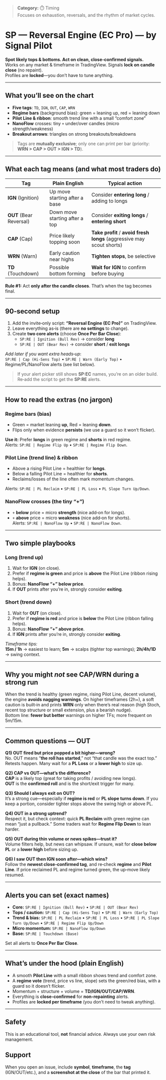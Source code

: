 > **Category:** ⏱️ Timing  
> Focuses on exhaustion, reversals, and the rhythm of market cycles.


# SP — Reversal Engine (EC Pro) — by Signal Pilot
**Spot likely tops & bottoms. Act on clean, close‑confirmed signals.**  
Works on any market & timeframe in TradingView. Signals **lock on candle close** (no repaint).  
Profiles are **locked**—you don’t have to tune anything.

---

## What you’ll see on the chart
- **Five tags**: `TD`, `IGN`, `OUT`, `CAP`, `WRN`
- **Regime bars** (background bias): green = leaning up, red = leaning down
- **Pilot Line & ribbon**: smooth trend line with a small “comfort zone”
- **NanoFlow** crosses: tiny `+` under/over candles (micro strength/weakness)
- **Breakout arrows**: triangles on strong breakouts/breakdowns

> Tags are **mutually exclusive**; only one can print per bar (priority: **WRN > CAP > OUT > IGN > TD**).

---

## What each tag means (and what most traders do)
| Tag | Plain English | Typical action |
| --- | --- | --- |
| **IGN** (Ignition) | Up move starting after a base | Consider **entering long** / adding to longs |
| **OUT** (Bear Reversal) | Down move starting after a top | Consider **exiting longs** / **entering short** |
| **CAP** (Cap) | Price likely topping soon | **Take profit** / **avoid fresh longs** (aggressive may scout shorts) |
| **WRN** (Warn) | Early caution near highs | **Tighten stops**, be selective |
| **TD** (Touchdown) | Possible bottom forming | **Wait for IGN** to confirm before buying |

**Rule #1:** Act **only after the candle closes**. That’s when the tag becomes final.

---

## 90‑second setup
1. Add the invite‑only script: **“Reversal Engine (EC Pro)”** on TradingView.  
2. Leave everything as‑is (there are **no settings** to change).  
3. Create **two core alerts** (choose **Once Per Bar Close**):
   - `SP:RE | Ignition (Bull Rev)` → consider **long**
   - `SP:RE | OUT (Bear Rev)` → consider **short** / **exit longs**

_Add later if you want extra heads‑up_:  
`SP:RE | Cap (Hi‑Sens Top)` • `SP:RE | Warn (Early Top)` • Regime/PL/NanoFlow alerts (see list below).

> If your alert picker still shows **SP:EC** names, you’re on an older build. Re‑add the script to get the **SP:RE** alerts.

---

## How to read the extras (no jargon)
### Regime bars (bias)
- Green = market leaning **up**, Red = leaning **down**.  
- Flips only when evidence **persists** (we use a guard so it won’t flicker).

**Use it:** Prefer **longs** in green regime and **shorts** in red regime.  
Alerts: `SP:RE | Regime Flip Up` • `SP:RE | Regime Flip Down`.

### Pilot Line (trend line) & ribbon
- Above a rising Pilot Line = healthier for **longs**.  
- Below a falling Pilot Line = healthier for **shorts**.  
- Reclaims/losses of the line often mark momentum changes.

Alerts: `SP:RE | PL Reclaim` • `SP:RE | PL Loss` • `PL Slope Turn Up/Down`.

### NanoFlow crosses (the tiny “+”)
- `+` **below** price = micro **strength** (nice add‑on for longs).  
- `+` **above** price = micro **weakness** (nice add‑on for shorts).  
Alerts: `SP:RE | NanoFlow Up` • `SP:RE | NanoFlow Down`.

---

## Two simple playbooks

### Long (trend up)
1. Wait for **IGN** (on close).  
2. Prefer if **regime is green** and price is **above** the Pilot Line (ribbon rising helps).  
3. Bonus: **NanoFlow “+” below price**.  
4. If **OUT** prints after you’re in, strongly consider **exiting**.

### Short (trend down)
1. Wait for **OUT** (on close).  
2. Prefer if **regime is red** and price is **below** the Pilot Line (ribbon falling helps).  
3. Bonus: **NanoFlow “+” above price**.  
4. If **IGN** prints after you’re in, strongly consider **exiting**.

_Timeframe tips:_  
**15m / 1h** → easiest to learn; **5m** → scalps (tighter top warnings); **2h/4h/1D** → swing context.

---

## Why you might *not* see CAP/WRN during a strong run
When the trend is healthy (green regime, rising Pilot Line, decent volume), the engine **avoids nagging warnings**. On higher timeframes (2h+), a soft caution is built‑in and prints **WRN** only when there’s real reason (high Stoch, recent top structure or small extension, plus a bearish nudge).  
Bottom line: **fewer but better** warnings on higher TFs; more frequent on 5m/15m.

---

## Common questions — **OUT**
**Q1) OUT fired but price popped a bit higher—wrong?**  
No. OUT means “**the roll has started**,” not “that candle was the exact top.” Retests happen. Many wait for a **PL Loss** or a **lower high** to size up.

**Q2) CAP vs OUT—what’s the difference?**  
**CAP** is a likely top (great for taking profits / avoiding new longs).  
**OUT** is the **confirmed roll** and is the short/exit trigger for many.

**Q3) Should I always exit on OUT?**  
It’s a strong cue—especially if **regime is red** or **PL slope turns down**. If you keep a portion, consider tighter stops above the swing high or above PL.

**Q4) OUT in a strong uptrend?**  
Respect it, but check context: quick **PL Reclaim** with green regime can mean “just a pullback.” Some traders wait for **Regime Flip Down** to lean harder.

**Q5) OUT during thin volume or news spikes—trust it?**  
Volume filters help, but news can whipsaw. If unsure, wait for **close below PL** or a **lower high** before sizing up.

**Q6) I saw OUT then IGN soon after—which wins?**  
Follow the **newest close‑confirmed tag**, and re‑check **regime** and **Pilot Line**. If price reclaimed PL and regime turned green, the up‑move likely resumed.

---

## Alerts you can set (exact names)
- **Core:** `SP:RE | Ignition (Bull Rev)` • `SP:RE | OUT (Bear Rev)`  
- **Tops / caution:** `SP:RE | Cap (Hi‑Sens Top)` • `SP:RE | Warn (Early Top)`  
- **Trend & bias:** `SP:RE | PL Reclaim` • `SP:RE | PL Loss` • `SP:RE | PL Slope Turn Up/Down` • `SP:RE | Regime Flip Up/Down`  
- **Micro momentum:** `SP:RE | NanoFlow Up/Down`  
- **Base:** `SP:RE | Touchdown (Base)`

Set all alerts to **Once Per Bar Close**.

---

## What’s under the hood (plain English)
- A smooth **Pilot Line** with a small ribbon shows trend and comfort zone.  
- A **regime vote** (trend, price vs line, slope) sets the green/red bias, with a guard so it doesn’t flicker.  
- Momentum + structure + volume = **TD/IGN/OUT/CAP/WRN**.  
- Everything is **close‑confirmed** for **non‑repainting** alerts.  
- Profiles are **locked per timeframe** (you don’t need to tweak anything).

---

## Safety
This is an educational tool, **not** financial advice. Always use your own risk management.

## Support
When you open an issue, include **symbol**, **timeframe**, the **tag** (IGN/OUT/etc.), and a **screenshot at the close** of the bar that printed it.
